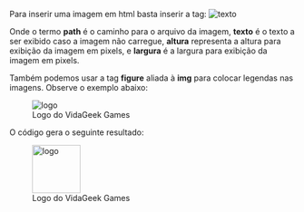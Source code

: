 Para inserir uma imagem em html basta inserir a tag:
	<img src="path" alt="texto" height="altura" width="largura" />

Onde o termo <b>path</b> é o caminho para o arquivo da imagem, <b>texto</b> 
é o texto a ser exibido caso a imagem não carregue, <b>altura</b> representa a 
altura para exibição da imagem em pixels, e <b>largura</b> é a largura para 
exibição da imagem em pixels.

Também podemos usar a tag <b>figure</b> aliada à <b>img</b> para 
colocar legendas nas imagens. Observe o exemplo abaixo:
	<figure>
	<img src='http://www.vidageek.net/images/logo.png' alt='logo' />
	<figcaption>Logo do VidaGeek Games</figcaption>
	</figure>

O código gera o seguinte resultado:
<figure>
<img src='http://www.vidageek.net/images/logo.png' width='85px'; alt='logo' />
<figcaption>Logo do VidaGeek Games</figcaption>
</figure>

